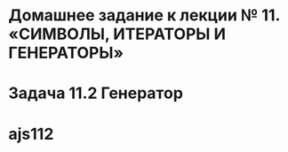 # Домашнее задание к лекции № 11. «СИМВОЛЫ, ИТЕРАТОРЫ И ГЕНЕРАТОРЫ»
# Задача 11.2 Генератор
# ajs112
